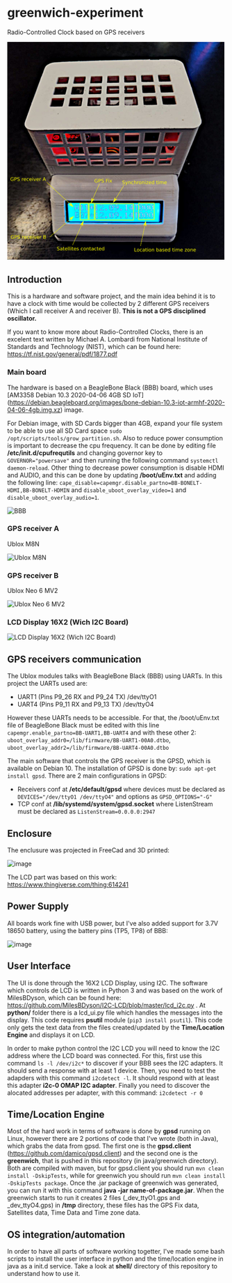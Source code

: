 # greenwich-experiment
Radio-Controlled Clock based on GPS receivers

<img src="https://github.com/damico/greenwich-experiment/blob/main/design/model.png?raw=true" alt="Working hardware" width="500"/>

## Introduction
This is a hardware and software project, and the main idea behind it is to have a clock with time would be collected by 2 different GPS receivers (Which I call receiver A and receiver B). **This is not a GPS disciplined oscillator.**

If you want to know more about  Radio-Controlled Clocks, there is an excelent text written by Michael A. Lombardi from
 National Institute of Standards and Technology (NIST), which can be found here: https://tf.nist.gov/general/pdf/1877.pdf

### Main board
The hardware is based on a BeagleBone Black (BBB) board, which uses [AM3358 Debian 10.3 2020-04-06 4GB SD IoT] (https://debian.beagleboard.org/images/bone-debian-10.3-iot-armhf-2020-04-06-4gb.img.xz) image. 

For Debian image, with SD Cards bigger than 4GB, expand your file system to be able to use all SD Card space `sudo /opt/scripts/tools/grow_partition.sh`. Also to reduce power consumption is important to decrease the cpu frequency. It can be done by editing file **/etc/init.d/cpufrequtils** and changing governor key to `GOVERNOR="powersave"` and then running the following command `systemctl daemon-reload`. Other thing to decrease power consumption is disable HDMI and AUDIO, and this can be done by updating **/boot/uEnv.txt** and adding the following line: `cape_disable=capemgr.disable_partno=BB-BONELT-HDMI,BB-BONELT-HDMIN` and `disable_uboot_overlay_video=1` and `disable_uboot_overlay_audio=1`.



<img src="https://user-images.githubusercontent.com/692043/205400812-4b35fe3a-920d-423e-b293-6fd904ef0984.png" alt="BBB" width="200"/>

### GPS receiver A
Ublox M8N

<img src="https://user-images.githubusercontent.com/692043/205401292-2b7f3ea4-0b7f-4390-afd9-4a98d243ec27.png" alt="Ublox M8N" width="200"/>

### GPS receiver B
Ublox Neo 6 MV2

<img src="https://user-images.githubusercontent.com/692043/205401515-2606b607-28cd-438b-b872-fd02c1031190.png" alt="Ublox Neo 6 MV2" width="200"/>


### LCD Display 16X2 (Wich I2C Board)

<img src="https://user-images.githubusercontent.com/692043/205401788-60b35172-80ee-4bb6-97ca-ccf6f1b5782d.png" alt="LCD Display 16X2 (Wich I2C Board)" width="200"/>


## GPS receivers communication
The Ublox modules talks with BeagleBone Black (BBB) using UARTs. In this project the UARTs used are: 
 - UART1 (Pins P9_26 RX and	P9_24 TX)	/dev/ttyO1
 - UART4 (Pins P9_11 RX and	P9_13 TX)	/dev/ttyO4 

However these UARTs needs to be accessible. For that, the /boot/uEnv.txt file of BeagleBone Black must be edited with this line `capemgr.enable_partno=BB-UART1,BB-UART4` and with these other 2: `uboot_overlay_addr0=/lib/firmware/BB-UART1-00A0.dtbo`, `uboot_overlay_addr2=/lib/firmware/BB-UART4-00A0.dtbo`


The main software that controls the GPS receiver is the GPSD, which is available on Debian 10. 
The installation of GPSD is done by: `sudo apt-get install gpsd`.
There are 2 main configurations in GPSD:
 - Receivers conf at **/etc/default/gpsd** where devices must be declared as `DEVICES="/dev/ttyO1 /dev/ttyO4"` and options as `GPSD_OPTIONS="-G"`
 - TCP conf at **/lib/systemd/system/gpsd.socket** where ListenStream must be declared as `ListenStream=0.0.0.0:2947`

## Enclosure
The enclusure was projected in FreeCad and 3D printed:

![image](https://user-images.githubusercontent.com/692043/205404929-21c9e014-b176-4da3-8cc0-6f2511cbea2a.png)

The LCD part was based on this work: https://www.thingiverse.com/thing:614241

## Power Supply
All boards work fine with USB power, but I've also added support for 3.7V 18650 battery, using the battery pins (TP5, TP8) of BBB:

![image](https://user-images.githubusercontent.com/692043/205405374-4c6b6b5f-155f-4b55-976a-73207c21117d.png)


## User Interface
The UI is done through the 16X2 LCD Display, using I2C. 
The software which controls de LCD is written in Python 3 and was based on the work of MilesBDyson, which can be found here: https://github.com/MilesBDyson/I2C-LCD/blob/master/lcd_i2c.py . At **python/** folder there is a lcd_ui.py file which handles the messages into the display. This code requires **psutil** module (`pip3 install psutil`). This code only gets the text data from the files created/updated by the **Time/Location Engine** and displays it on LCD.

In order to make python control the I2C LCD you will need to know the I2C address where the LCD board was connected. For this, first use this command `ls -l /dev/i2c*` to discover if your BBB sees the I2C adapters. It should send a response with at least 1 device. Then, you need to test the adapders with this command `i2cdetect -l`. It should respond with at least this adapter **i2c-0 OMAP I2C adapter**. Finally you need to discover the alocated addresses per adapter, with this command: `i2cdetect -r 0`

## Time/Location Engine
Most of the hard work in terms of software is done by **gpsd** running on Linux, however there are 2 portions of code that I've wrote (both in Java), which grabs the data from gpsd. The first one is the **gpsd.client** (https://github.com/damico/gpsd.client) and the second one is the **greenwich**, that is pushed in this repository (in java/greenwich directory). Both are compiled with maven, but for gpsd.client you should run `mvn clean install -DskipTests`, while for greenwich you should run `mvn clean install -DskipTests package`. Once the .jar package of greenwich was generated, you can run it with this command **java -jar name-of-package.jar**. When the greenwich starts to run it creates 2 files (_dev_ttyO1.gps and _dev_ttyO4.gps) in **/tmp** directory, these files has the GPS Fix data, Satellites data, Time Data and Time zone data. 

## OS integration/automation
In order to have all parts of software working togetter, I've made some bash scripts to install the user interface in python and the time/location engine in java as a init.d service. Take a look at **shell/** directory of this repository to understand how to use it.

